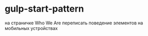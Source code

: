 # gulp-start-pattern
на страничке Who We Are переписать поведение элементов на мобильных устройствах 